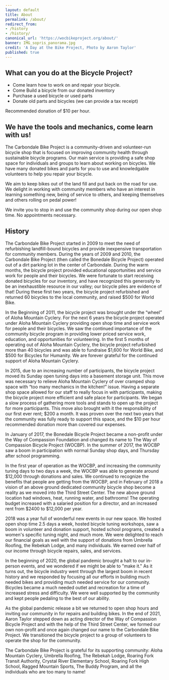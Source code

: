 ```yaml
---
layout: default
title: About
permalink: /about/
redirect_from: 
- /history
- /history/
canonical_url: 'https://wocbikeproject.org/about/'
banner: IMG_sopris_panorama.jpg
credit: 'A Day at the Bike Project, Photo by Aaron Taylor'
published: true
---
```


## What can you do at the Bicycle Project?

- Come learn how to work on and repair your bicycle.
- Come Build a bicycle from our donated inventory
- Purchase a used bicycle or used parts
- Donate old parts and bicycles (we can provide a tax receipt)

<span class="font-bold">Recommended donation of $10 per hour.</span>

## We have the tools and mechanics, come learn with us!

The Carbondale Bike Project is a community-driven and volunteer-run bicycle shop that is focused on improving community health through sustainable bicycle programs. Our main service is providing a safe shop space for individuals and groups to learn about working on bicycles. We have many donated bikes and parts for you to use and knowledgable volunteers to help you repair your bicycle. 

We aim to keep bikes out of the land fill and put back on the road for use. We delight in working with community members who have an interest in learning something new, being of service to others, and keeping themselves and others rolling on pedal power!

We invite you to stop in and use the community shop during our open shop time. No appointments necessary. &nbsp;

## History

The Carbondale Bike Project started in 2009 to meet the need of refurbishing landfill-bound bicycles and provide inexpensive transportation for community members. During the years of 2009 and 2010, the Carbondale Bike Project (then called the Bonedale Bicycle Project) operated out of a dirt parking lot in the center of Carbondale. During the warm months, the bicycle project provided educational opportunities and service work for people and their bicycles. We were fortunate to start receiving donated bicycles for our inventory, and have recognized this generosity to be an inexhaustible resource in our valley; our bicycle piles are evidence of that! During these first two years, the bicycle project refurbished and returned 60 bicycles to the local community, and raised $500 for World Bike.

In the Beginning of 2011, the bicycle project was brought under the “wheel” of Aloha Mountain Cyclery. For the next 6 years the bicycle project operated under Aloha Mountain Cyclery providing open shop time and service work for people and their bicycles. We saw the continued importance of the community bicycle program in providing lower priced service work, education, and opportunities for volunteering. In the first 5 months of operating out of Aloha Mountain Cyclery, the bicycle project refurbished more than 40 bicycles and was able to fundraise $1,600 for World Bike, and $500 for Bicycles for Humanity. We are forever grateful for the continued support of Aloha Mountain Cyclery.

In 2015, due to an increasing number of participants, the bicycle project moved its Sunday open tuning days into a basement storage unit. This move was necessary to relieve Aloha Mountain Cyclery of over cramped shop space with “too many mechanics in the kitchen!” issue. Having a separate shop space allowed for our staff to really focus in with participants, making the bicycle project more efficient and safe place for participants. We began a slow process of gathering more tools and stands to open up the project for more participants. This move also brought with it the responsibility of our first ever rent; $200 a month. It was proven over the next two years that the community was fully ready to support this space, and the $10 per hour recommended donation more than covered our expenses.

In January of 2017, the Bonedale Bicycle Project became a non-profit under the Way of Compassion Foundation and changed its name to The Way of Compassion Bicycle Project (WOCBP). In the summer of 2017, the WOCBP saw a boom in participation with normal Sunday shop days, and Thursday after school programming. 

In the first year of operation as the WOCBP, and increasing the community tuning days to two days a week, the WOCBP was able to generate around $12,000 through donations and sales. We continued to recognize the benefits that people are getting from the WOCBP, and in February of 2018 a vision of an above ground dedicated community bicycle shop become a reality as we moved into the Third Street Center. The new above ground location had windows, heat, running water, and bathrooms! The operating budget increased with a salaried position for a director, and an increased rent from $2400 to $12,000 per year.

2018 was a year full of wonderful new events in our new space. We hosted open shop time 2.5 days a week, hosted bicycle tuning workshops, saw a boom in volunteer and donation support, hosted school programs, created a women's specific tuning night, and much more. We were delighted to reach our financial goals as well with the support of donations from Umbrella Roofing, the Rebekah Lodge, and many individuals. We earned over half of our income through bicycle repairs, sales, and services.&nbsp;

In the beginning of 2020, the global pandemic brought a halt to our in-person events, and we wondered if we might be able to "make it." As it turns out, the bicycle industry went through the largest boom in recent history and we responded by focusing all our efforts in building much needed bikes and providing much needed service for our community. Bicycles became a much needed outlet and recreation for a time of increased stress and difficulty. We were well supported by the community and kept people pedaling to the best of our ability. 

As the global pandemic release a bit we returned to open shop hours and inviting our community in for repairs and building bikes. In the end of 2021, Aaron Taylor stepped down as acting director of the Way of Compassion Bicycle Project and with the help of the Third Street Center, we formed our own non-profit and once again changed our name to the Carbondale Bike Project. We transitioned the bicycle project to a group of volunteers to operate the shop for the community. 

The Carbondale Bike Project is grateful for its supporting community: Aloha Mountain Cyclery, Umbrella Roofing, The Rebekah Lodge, Roaring Fork Transit Authority, Crystal River Elementary School, Roaring Fork High School, Ragged Mountain Sports, The Buddy Program, and all the individuals who are too many to name!